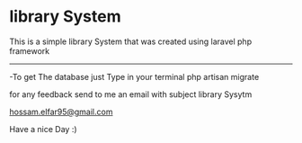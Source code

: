 # library System
This is a simple library System that was created using laravel php framework
***************************************************************************
-To get The database just Type in your terminal 
php artisan migrate 

for any feedback send to me an email with subject library Sysytm 

hossam.elfar95@gmail.com

Have a nice Day :) 
